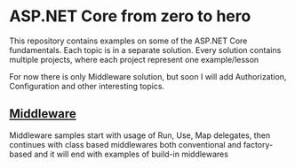# ASP.NET Core from zero to hero

This repository contains examples on some of the ASP.NET Core fundamentals. Each topic is in a separate solution. Every solution contains multiple projects, where each project represent one example/lesson

For now there is only Middleware solution, but soon I will add Authorization, Configuration and other interesting topics.

## [Middleware](/src/middleware)

Middleware samples start with usage of Run, Use, Map delegates, then continues with class based middlewares both conventional and factory-based and it will end with examples of build-in middlewares
